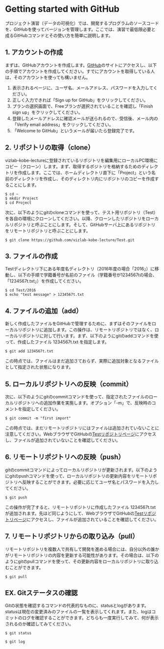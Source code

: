 # Getting started with GitHub

プロジェクト演習（データの可視化）では、開発するプログラムのソースコードを、GitHubを使ってバージョンを管理します。ここでは、演習で最低限必要と成るGitHubコマンドとその使い方を簡単に説明します。

## 1. アカウントの作成
まずは、GitHubアカウントを作成します。[GitHub](https://github.com/)のサイトにアクセスし、以下の手順でアカウントを作成してください。すでにアカウントを取得している人は、そのアカウントを使っても構いません。

1. 表示されるページに、ユーザ名、メールアドレス、パスワードを入力してください。
1. 正しく入力できれば「Sign up for GitHub」をクリックしてください。
1. プランの選択画面で、Freeプランが選択されていることを確認し「Finish sign up」をクリックしてください。
1. 登録したメールアドレスに確認メールが送られるので、受信後、メール内の「Verify email address」をクリックしてください。
1. 「Welcome to GitHub」というメールが届いたら登録完了です。

## 2. リポジトリの取得（clone）
vizlab-kobe-lectureに登録されているリポジトリを編集用にローカルPC環境にコピー（クローン）します。まず、取得するポジトリを格納するためのディレクトリを作成します。ここでは、ホームディレクトリ直下に「Project」という名前のディレクトリを作成し、そのディレクトリ内にリポジトリのコピーを作成することにします。

```
$ cd ~
$ mkdir Project
$ cd Project
```

次に、以下のようにgitのcloneコマンドを使って、テスト用リポジトリ（Test）を各自の環境にクローンしてください。以降、クローンしたリポジトリをローカルリポジトリと呼ぶことにします。そして、GitHubサーバ上にあるリポジトリをリモートリポジトリと呼ぶことにします。

```
$ git clone https://github.com/vizlab-kobe-lecture/Test.git
```

## 3. ファイルの作成
Testディレクトリ下にある年度名ディレクトリ（2016年度の場合「2016」）に移動し、以下の手順で学籍番号が名前のファイル（学籍番号が1234567tの場合、「1234567t.txt」）を作成してください。

```
$ cd Test/2016
$ echo "test message" > 1234567t.txt
```

## 4. ファイルの追加（add）
新しく作成したファイルをGitHubで管理するために、まずはそのファイルをローカルリポジトリに追加します。この操作は、リモートリポジトリではなく、ローカルリポジトリに対して行います。まず、以下のようにgitのaddコマンドを使って、作成したファイル 1234567t.txt を指定します。

```
$ git add 1234567t.txt
```

この時点では、ファイルはまだ追加さておらず、実際に追加対象となるファイルとして指定された状態になります。

## 5. ローカルリポジトリへの反映（commit）
次に、以下のようにgitのcommitコマンドを使って、指定されたファイルのローカルリポジトリへの追加作業を実施します。オプション「-m」で、反映時のコメントを指定してください。

```
$ git commit -m "first import"
```

この時点では、まだリモートリポジトリにはファイルは追加されていないことに注意してください。WebブラウザでGitHubの[Testリポジトリページ](https://github.com/vizlab-kobe-lecture/Test)にアクセスし、ファイルが追加されていないことを確認してください。

## 6. リモートリポジトリへの反映（push）
gitのcommitコマンドによってローカルリポジトリが更新されます。以下のようにgitのpushコマンドを使って、ローカルリポジトリの更新内容をリモートリポジトリへ反映することができます。必要に応じてユーザ名とパスワードを入力してください。

```
$ git push
```

この操作が完了すると、リモートリポジトリに作成したファイル 1234567t.txt が追加されます。先ほど同じようにして、WebブラウザでGitHubの[Testリポジトリページ](https://github.com/vizlab-kobe-lecture/Test)にアクセスし、ファイルが追加されていることを確認してください。

## 7. リモートリポジトリからの取り込み（pull）
リモートリポジトリを複数人で共有して開発を進める場合には、自分以外の誰かがリモートリポジトリの内容を更新する可能性があります。その場合は、以下のようにgitのpullコマンドを使って、その更新内容をローカルリポジトリに取り込むことができます。

```
$ git pull
```

## EX. Gitステータスの確認
Gitの状態を確認するコマンドの代表的なものに、statusとlogがあります。statusは現在の変更済みのファイルの一覧を表示してくれます。また、logはコミットのログを確認することができます。どちらも一度実行してみて、何が表示されるのか確認してみてください。
```
$ git status
```

```
$ git log
```